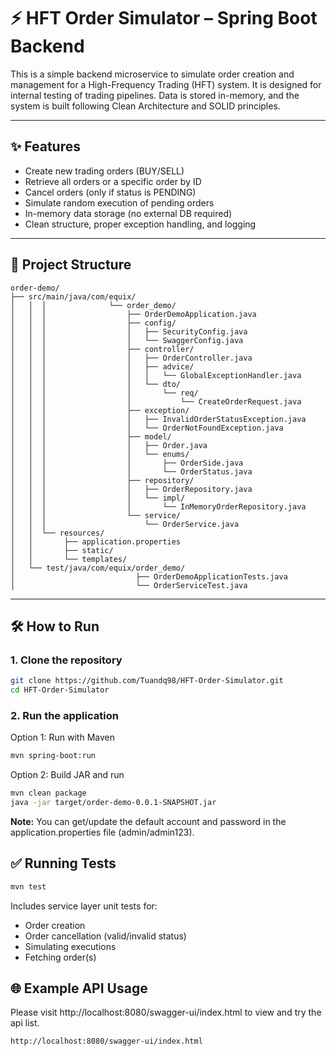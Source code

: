 # ⚡ HFT Order Simulator – Spring Boot Backend 

This is a simple backend microservice to simulate order creation and management for a High-Frequency Trading (HFT) system. It is designed for internal testing of trading pipelines. Data is stored in-memory, and the system is built following Clean Architecture and SOLID principles.

---

## ✨ Features

- Create new trading orders (BUY/SELL)
- Retrieve all orders or a specific order by ID
- Cancel orders (only if status is PENDING)
- Simulate random execution of pending orders
- In-memory data storage (no external DB required)
- Clean structure, proper exception handling, and logging


---

## 📁 Project Structure


```
order-demo/
├── src/main/java/com/equix/
│   │  │              └── order_demo/
│   │  │                  ├── OrderDemoApplication.java
│   │  │                  ├── config/
│   │  │                  │   ├── SecurityConfig.java
│   │  │                  │   └── SwaggerConfig.java
│   │  │                  ├── controller/
│   │  │                  │   ├── OrderController.java
│   │  │                  │   ├── advice/
│   │  │                  │   │   └── GlobalExceptionHandler.java
│   │  │                  │   └── dto/
│   │  │                  │       └── req/
│   │  │                  │           └── CreateOrderRequest.java
│   │  │                  ├── exception/
│   │  │                  │   ├── InvalidOrderStatusException.java
│   │  │                  │   └── OrderNotFoundException.java
│   │  │                  ├── model/
│   │  │                  │   ├── Order.java
│   │  │                  │   └── enums/
│   │  │                  │       ├── OrderSide.java
│   │  │                  │       └── OrderStatus.java
│   │  │                  ├── repository/
│   │  │                  │   ├── OrderRepository.java
│   │  │                  │   └── impl/
│   │  │                  │       └── InMemoryOrderRepository.java
│   │  │                  └── service/
│   │  │                      └── OrderService.java
│   │  └── resources/
│   │       ├── application.properties
│   │       ├── static/
│   │       └── templates/
│   └── test/java/com/equix/order_demo/
│                           ├── OrderDemoApplicationTests.java
│                           └── OrderServiceTest.java

```


---

## 🛠️ How to Run

### 1. Clone the repository

```bash
git clone https://github.com/Tuandq98/HFT-Order-Simulator.git
cd HFT-Order-Simulator
```
### 2. Run the application
Option 1: Run with Maven
```bash
mvn spring-boot:run
```

Option 2: Build JAR and run
```bash
mvn clean package
java -jar target/order-demo-0.0.1-SNAPSHOT.jar
```

**Note:** You can get/update the default account and password in the application.properties file (admin/admin123).

## ✅ Running Tests
```bash
mvn test
```
Includes service layer unit tests for:
- Order creation
- Order cancellation (valid/invalid status)
- Simulating executions
- Fetching order(s)

## 🌐 Example API Usage

Please visit http://localhost:8080/swagger-ui/index.html to view and try the api list.

```bash
http://localhost:8080/swagger-ui/index.html
```







